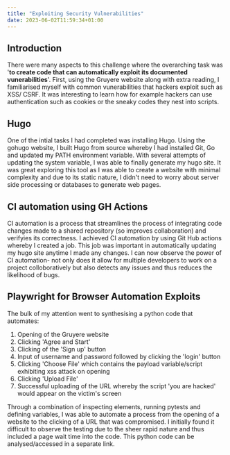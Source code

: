 ```yaml
---
title: "Exploiting Security Vulnerabilities"
date: 2023-06-02T11:59:34+01:00
---
```



## Introduction
There were many aspects to this challenge where the overarching task was '**to create code that can automatically exploit its documented vunerabilities**'. First, using the Gruyere website along with extra reading, I familiarised myself with common vunerabilities that hackers exploit such as XSS/ CSRF. It was interesting to learn how for example hackers can use authentication such as cookies or the sneaky codes they nest into scripts. 

##  Hugo
One of the intial tasks I had completed was installing Hugo. Using the gohugo website, I built Hugo from source whereby I had installed Git, Go and updated my PATH environment variable. With several attempts of updating the system variable, I was able to finally generate my hugo site. It was great exploring this tool as I was able to create a website with minimal complexity and due to its static nature, I didn't need to worry about server side processing or databases to generate web pages.

## CI automation using GH Actions
CI automation is a process that streamlines the process of integrating code changes made to a shared repository (so improves collaboration) and verifyies its correctness. I achieved CI automation by using Git Hub actions whereby I created a job. This job was important in automatically updating my hugo site anytime I made any changes. I can now observe the power of CI automation- not only does it allow for multiple developers to work on a project colloboratively but also detects any issues and thus reduces the likelihood of bugs.

## Playwright for Browser Automation Exploits
The bulk of my attention went to synthesising a python code that automates:
1. Opening of the Gruyere website
2. Clicking 'Agree and Start'
3. Clicking of the 'Sign up' button
4. Input of username and password followed by clicking the 'login' button
5. Clicking 'Choose File' which contains the payload variable/script exhibiting xss attack on opening 
6. Clicking 'Upload File' 
7. Successful uploading of the URL whereby the script 'you are hacked' would appear on the victim's screen
 
 Through a combination of inspecting elements, running pytests and defining variables, I was able to automate a process from the opening of a website to the clicking of a URL that was compromised. I initially found it difficult to observe the testing due to the sheer rapid nature and thus included a page wait time into the code. This python code can be analysed/accessed in a separate link.




